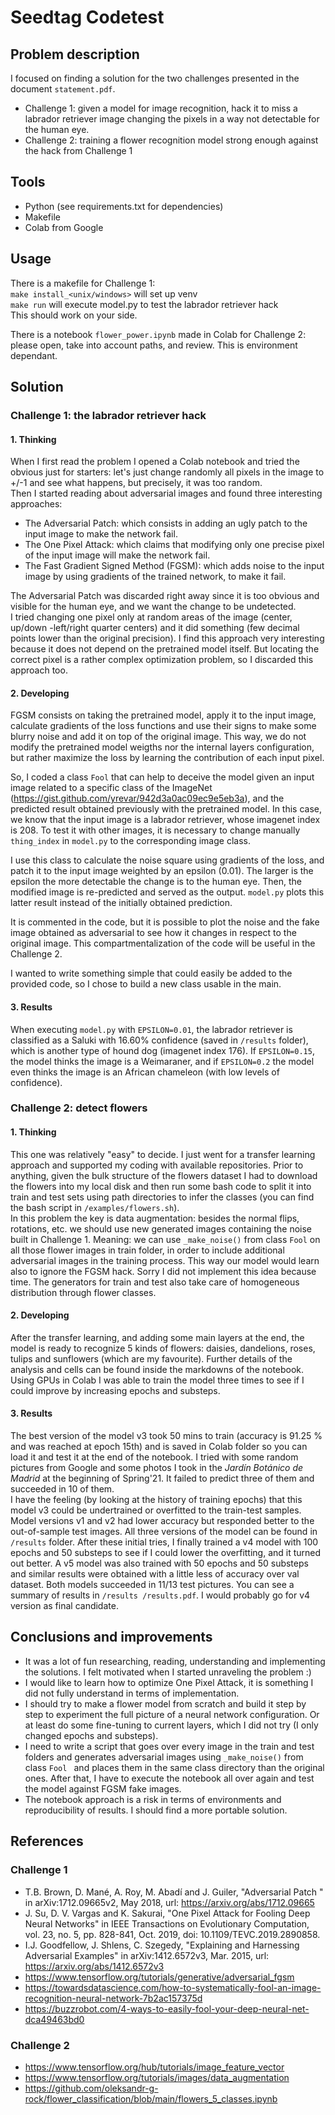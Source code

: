 # Seedtag Codetest

## Problem description
I focused on finding a solution for the two challenges presented in the
 document `statement.pdf`.
- Challenge 1: given a model for image recognition, hack it to miss a
 labrador retriever image changing the pixels in a way not detectable for
  the human eye.
- Challenge 2: training a flower recognition model strong enough against the
 hack from
 Challenge 1
 
 ## Tools
 - Python (see requirements.txt for dependencies)
 - Makefile
 - Colab from Google
 
 ## Usage
 There is a makefile for Challenge 1:  
  `make install_<unix/windows>` will set up venv  
  `make run` will execute
   model.py to test the labrador retriever hack  
   This should work on your side. 
  
 There is a notebook `flower_power.ipynb` made in Colab for Challenge 2: please open, take into
  account paths, and review. This is environment dependant.
 
 ## Solution
 ### Challenge 1: the labrador retriever hack
 #### 1. Thinking
 When I first read the problem I opened a Colab notebook and tried the obvious
  just for starters: let's just change randomly all pixels in the image to
   +/-1 and see what happens, but precisely, it was too random.  
   Then I started reading about adversarial images and found three
    interesting approaches:  
- The Adversarial Patch: which consists in adding an ugly patch to the
     input image to make the network fail.
- The One Pixel Attack: which claims that modifying only one precise pixel
 of the input image will make the network fail.
- The Fast Gradient Signed Method (FGSM): which adds noise to the input
 image by using
 gradients of the trained network, to make it fail.
 
The Adversarial Patch was discarded right away since it is too obvious and
 visible for the human eye, and we want the change to be undetected.  
 I tried
  changing one pixel only at random areas of the image
 (center, up/down
-left/right quarter centers) and it did something (few decimal points lower
 than the original precision). I find this approach very interesting
  because it does not depend on the pretrained model itself. But locating the
   correct pixel is a rather complex optimization problem, so I discarded
    this approach too.
     
 #### 2. Developing
 FGSM consists on taking the pretrained model, apply it to the input image, calculate gradients of the loss functions and use their signs to make
  some blurry noise and add it on top of the original image. This way, we do
   not modify the pretrained model weigths nor the internal layers
    configuration, but rather maximize the loss by learning the
     contribution of each input pixel.
     
So, I coded a class `Fool` that can help to deceive the model given an input
 image related to a specific class of the ImageNet (https://gist.github.com/yrevar/942d3a0ac09ec9e5eb3a), and the predicted result obtained previously
  with the pretrained model.
In this case, we know that the input image is a labrador retriever, whose
 imagenet index is 208. To test it with other images, it is necessary to
  change manually `thing_index` in `model.py` to the corresponding image class.
 
I use this class to calculate the noise square using gradients of the loss, and
 patch it to the input image weighted by an epsilon (0.01). The larger is
  the epsilon the more detectable the change is to the human eye. Then, the
   modified image is re-predicted and served as the output. `model.py` plots
    this latter result instead of the initially obtained prediction.
 
 It is commented in the code, but it is possible to plot the noise and the
  fake image obtained as adversarial to see how it changes in respect to the
   original image. This compartmentalization of the code will be useful in
    the Challenge 2.
    
I wanted to write something simple that could easily be added to the
 provided code, so I chose to build a new class usable in the main.
 
 #### 3. Results
When executing `model.py` with `EPSILON=0.01`, the labrador retriever is
 classified as a Saluki
 with 16.60% confidence (saved in `/results` folder), which is another type of
  hound dog
  (imagenet index 176). If `EPSILON=0.15`, the model thinks the image is a Weimaraner, and if
  `EPSILON=0.2` the model even thinks the image is an African chameleon
   (with low levels of confidence).


 
 ### Challenge 2: detect flowers
 #### 1. Thinking
 This one was relatively "easy" to decide. I just went for a transfer
  learning approach and supported my coding with available repositories.
 Prior to anything, given the bulk structure of the flowers dataset I had to
  download the flowers into my local disk and then
  run some bash code to split it into train and test sets using path
   directories to infer the classes
   (you can find the bash script in `/examples/flowers.sh`).  
   In this problem
    the key is data augmentation: besides the normal flips, rotations, etc. we should use new generated images containing the noise
 built in Challenge 1. Meaning: we can use `_make_noise()` from class `Fool`
  on all those flower images in train folder, in order to include additional
   adversarial images in
   the training process. This way our model would learn also to ignore the
    FGSM hack. Sorry I did not implement this idea because time.
The generators for train and test also take care of homogeneous distribution
 through flower classes.

   
 #### 2. Developing
After the transfer learning, and adding some main layers at the end, the
 model is ready to recognize 5 kinds of flowers: daisies, dandelions, roses, tulips and sunflowers (which are my favourite).
Further details of the analysis and cells can be found inside the markdowns
 of the notebook.
 Using GPUs in Colab I was able to train the model three times to see if I
 could improve by increasing epochs and substeps.

 #### 3. Results
The best version of the model v3 took 50 mins to train (accuracy is 91.25
% and was reached at
 epoch 15th) and is saved in Colab folder so
 you can load it and test it at the end of the notebook. I tried with some
  random
  pictures from Google and some photos
  I took in the _Jardín Botánico de Madrid_ at the beginning of Spring'21. It failed to predict three of them and succeeded in 10 of them.  
  I have the feeling (by looking at the history of training epochs) that this
   model v3 could be undertrained or overfitted
   to the train-test samples. Model versions v1 and v2 had lower accuracy
    but responded better to the out-of-sample test images. All three
     versions of the model can be found in `/results` folder.
After these initial tries, I finally trained a v4 model with 100 epochs and
 50 substeps to see if I could lower the overfitting, and it turned out
  better. A v5 model was also trained with 50 epochs and 50 substeps and
   similar results were obtained with a little less of accuracy over val
    dataset. Both models succeeded in 11/13 test pictures. You can see a
     summary of results in `/results
    /results.pdf`. I would probably go for v4 version as final candidate.


 ## Conclusions and improvements
- It was a lot of fun researching, reading, understanding and implementing
 the solutions. I felt motivated when I started unraveling the problem :)
 - I would like to learn how to optimize One Pixel Attack, it
 is something I did not fully understand in terms of implementation.
 - I should try to make a flower model from scratch and build it step by
  step to experiment the full picture of a neural network configuration. Or
   at least do some fine-tuning to current layers, which I did not try (I
    only changed epochs and substeps).
 - I need to write a script that goes over every image in the train and test
  folders and generates adversarial images using `_make_noise()` from class
   `Fool
  ` and places them in the same class directory than the original ones. After that, I have to execute the notebook all over again and test the
   model against FGSM fake images.
- The notebook approach is a risk in terms of environments and
 reproducibility of results. I should find a more portable solution.
 
 ## References
 ### Challenge 1
- T.B. Brown, D. Mané, A. Roy, M. Abadí and J. Guiler, "Adversarial Patch
" in arXiv:1712.09665v2, May 2018, url: https://arxiv.org/abs/1712.09665
- J. Su, D. V. Vargas and K. Sakurai, "One Pixel Attack for Fooling Deep Neural Networks" in IEEE Transactions on Evolutionary Computation, vol. 23, no. 5, pp. 828-841, Oct. 2019, doi: 10.1109/TEVC.2019.2890858.
- I.J. Goodfellow, J. Shlens, C. Szegedy, "Explaining and Harnessing
 Adversarial Examples" in arXiv:1412.6572v3, Mar. 2015, url: https://arxiv.org/abs/1412.6572v3
- https://www.tensorflow.org/tutorials/generative/adversarial_fgsm
- https://towardsdatascience.com/how-to-systematically-fool-an-image-recognition-neural-network-7b2ac157375d
- https://buzzrobot.com/4-ways-to-easily-fool-your-deep-neural-net-dca49463bd0 
 ### Challenge 2
 - https://www.tensorflow.org/hub/tutorials/image_feature_vector
 - https://www.tensorflow.org/tutorials/images/data_augmentation
 - https://github.com/oleksandr-g-rock/flower_classification/blob/main/flowers_5_classes.ipynb
